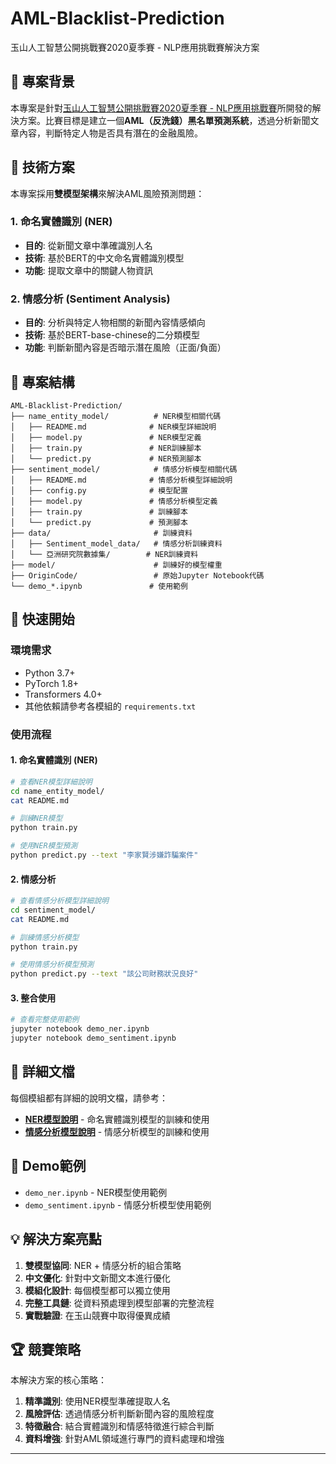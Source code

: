 # AML-Blacklist-Prediction

玉山人工智慧公開挑戰賽2020夏季賽 - NLP應用挑戰賽解決方案

## 🎯 專案背景

本專案是針對[玉山人工智慧公開挑戰賽2020夏季賽 - NLP應用挑戰賽](https://tbrain.trendmicro.com.tw/Competitions/Details/11)所開發的解決方案。比賽目標是建立一個**AML（反洗錢）黑名單預測系統**，透過分析新聞文章內容，判斷特定人物是否具有潛在的金融風險。

## 🔧 技術方案

本專案採用**雙模型架構**來解決AML風險預測問題：

### 1. 命名實體識別 (NER)
- **目的**: 從新聞文章中準確識別人名
- **技術**: 基於BERT的中文命名實體識別模型
- **功能**: 提取文章中的關鍵人物資訊

### 2. 情感分析 (Sentiment Analysis)  
- **目的**: 分析與特定人物相關的新聞內容情感傾向
- **技術**: 基於BERT-base-chinese的二分類模型
- **功能**: 判斷新聞內容是否暗示潛在風險（正面/負面）

## 📁 專案結構

```
AML-Blacklist-Prediction/
├── name_entity_model/          # NER模型相關代碼
│   ├── README.md              # NER模型詳細說明
│   ├── model.py               # NER模型定義
│   ├── train.py               # NER訓練腳本
│   └── predict.py             # NER預測腳本
├── sentiment_model/            # 情感分析模型相關代碼
│   ├── README.md              # 情感分析模型詳細說明
│   ├── config.py              # 模型配置
│   ├── model.py               # 情感分析模型定義
│   ├── train.py               # 訓練腳本
│   └── predict.py             # 預測腳本
├── data/                       # 訓練資料
│   ├── Sentiment_model_data/   # 情感分析訓練資料
│   └── 亞洲研究院數據集/        # NER訓練資料
├── model/                      # 訓練好的模型權重
├── OriginCode/                 # 原始Jupyter Notebook代碼
└── demo_*.ipynb               # 使用範例
```

## 🚀 快速開始

### 環境需求
- Python 3.7+
- PyTorch 1.8+
- Transformers 4.0+
- 其他依賴請參考各模組的 `requirements.txt`

### 使用流程

#### 1. 命名實體識別 (NER)
```bash
# 查看NER模型詳細說明
cd name_entity_model/
cat README.md

# 訓練NER模型
python train.py

# 使用NER模型預測
python predict.py --text "李家賢涉嫌詐騙案件"
```

#### 2. 情感分析
```bash
# 查看情感分析模型詳細說明  
cd sentiment_model/
cat README.md

# 訓練情感分析模型
python train.py

# 使用情感分析模型預測
python predict.py --text "該公司財務狀況良好"
```

#### 3. 整合使用
```bash
# 查看完整使用範例
jupyter notebook demo_ner.ipynb
jupyter notebook demo_sentiment.ipynb
```

## 📖 詳細文檔

每個模組都有詳細的說明文檔，請參考：

- **[NER模型說明](name_entity_model/README.md)** - 命名實體識別模型的訓練和使用
- **[情感分析模型說明](sentiment_model/README.md)** - 情感分析模型的訓練和使用

## 🎪 Demo範例

- `demo_ner.ipynb` - NER模型使用範例
- `demo_sentiment.ipynb` - 情感分析模型使用範例

## 💡 解決方案亮點

1. **雙模型協同**: NER + 情感分析的組合策略
2. **中文優化**: 針對中文新聞文本進行優化
3. **模組化設計**: 每個模型都可以獨立使用
4. **完整工具鏈**: 從資料預處理到模型部署的完整流程
5. **實戰驗證**: 在玉山競賽中取得優異成績

## 🏆 競賽策略

本解決方案的核心策略：
1. **精準識別**: 使用NER模型準確提取人名
2. **風險評估**: 透過情感分析判斷新聞內容的風險程度  
3. **特徵融合**: 結合實體識別和情感特徵進行綜合判斷
4. **資料增強**: 針對AML領域進行專門的資料處理和增強

---